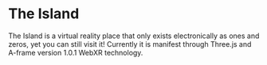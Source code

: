 # The Island


The Island is a virtual reality place that only exists electronically as ones and zeros, yet you can still visit it!  Currently it is manifest through Three.js and A-frame version 1.0.1 WebXR technology.
